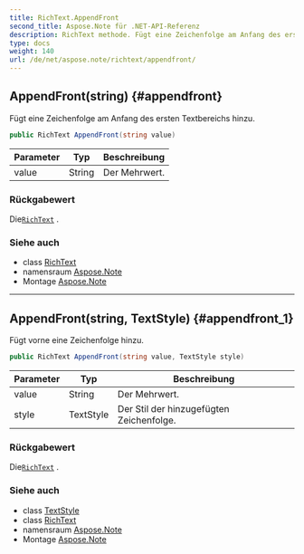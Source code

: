 ```yaml
---
title: RichText.AppendFront
second_title: Aspose.Note für .NET-API-Referenz
description: RichText methode. Fügt eine Zeichenfolge am Anfang des ersten Textbereichs hinzu.
type: docs
weight: 140
url: /de/net/aspose.note/richtext/appendfront/
---
```

## AppendFront(string) {#appendfront}

Fügt eine Zeichenfolge am Anfang des ersten Textbereichs hinzu.

```csharp
public RichText AppendFront(string value)
```

| Parameter | Typ | Beschreibung |
| --- | --- | --- |
| value | String | Der Mehrwert. |

### Rückgabewert

Die[`RichText`](../) .

### Siehe auch

* class [RichText](../)
* namensraum [Aspose.Note](../../richtext/)
* Montage [Aspose.Note](../../../)

---

## AppendFront(string, TextStyle) {#appendfront_1}

Fügt vorne eine Zeichenfolge hinzu.

```csharp
public RichText AppendFront(string value, TextStyle style)
```

| Parameter | Typ | Beschreibung |
| --- | --- | --- |
| value | String | Der Mehrwert. |
| style | TextStyle | Der Stil der hinzugefügten Zeichenfolge. |

### Rückgabewert

Die[`RichText`](../) .

### Siehe auch

* class [TextStyle](../../textstyle/)
* class [RichText](../)
* namensraum [Aspose.Note](../../richtext/)
* Montage [Aspose.Note](../../../)


